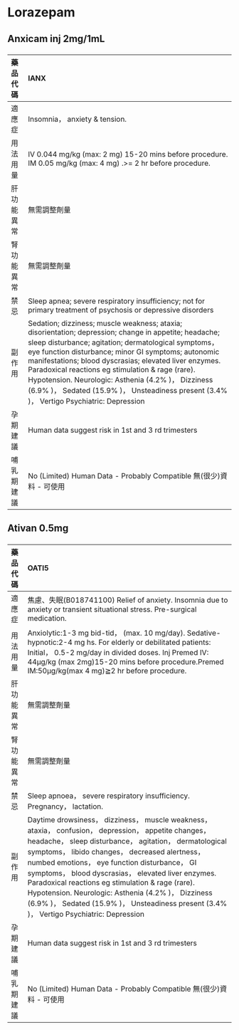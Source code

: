 # Lorazepam

## Anxicam inj 2mg/1mL

##### 

| 藥品代碼   | IANX                                                                                                                                                                                                                                                                                                                                                                                                                                                                                   |
|:-----------|:---------------------------------------------------------------------------------------------------------------------------------------------------------------------------------------------------------------------------------------------------------------------------------------------------------------------------------------------------------------------------------------------------------------------------------------------------------------------------------------|
| 適應症     | Insomnia， anxiety & tension.                                                                                                                                                                                                                                                                                                                                                                                                                                                          |
| 用法用量   | IV 0.044 mg/kg (max: 2 mg) 15-20 mins before procedure. IM 0.05 mg/kg (max: 4 mg) .>= 2 hr before procedure.                                                                                                                                                                                                                                                                                                                                                                           |
| 肝功能異常 | 無需調整劑量                                                                                                                                                                                                                                                                                                                                                                                                                                                                           |
| 腎功能異常 | 無需調整劑量                                                                                                                                                                                                                                                                                                                                                                                                                                                                           |
| 禁忌       | Sleep apnea; severe respiratory insufficiency; not for primary treatment of psychosis or depressive disorders                                                                                                                                                                                                                                                                                                                                                                          |
| 副作用     | Sedation; dizziness; muscle weakness; ataxia; disorientation; depression; change in appetite; headache; sleep disturbance; agitation; dermatological symptoms， eye function disturbance; minor GI symptoms; autonomic manifestations; blood dyscrasias; elevated liver enzymes. Paradoxical reactions eg stimulation & rage (rare). Hypotension. Neurologic: Asthenia (4.2% )， Dizziness (6.9% )， Sedated (15.9% )， Unsteadiness present (3.4% )， Vertigo Psychiatric: Depression |
| 孕期建議   | Human data suggest risk in 1st and 3 rd trimesters                                                                                                                                                                                                                                                                                                                                                                                                                                     |
| 哺乳期建議 | No (Limited) Human Data - Probably Compatible 無(很少)資料 - 可使用                                                                                                                                                                                                                                                                                                                                                                                                                    |

## Ativan 0.5mg

##### 

| 藥品代碼   | OATI5                                                                                                                                                                                                                                                                                                                                                                                                                                                                                                                           |
|:-----------|:--------------------------------------------------------------------------------------------------------------------------------------------------------------------------------------------------------------------------------------------------------------------------------------------------------------------------------------------------------------------------------------------------------------------------------------------------------------------------------------------------------------------------------|
| 適應症     | 焦慮、失眠(B018741100) Relief of anxiety. Insomnia due to anxiety or transient situational stress. Pre-surgical medication.                                                                                                                                                                                                                                                                                                                                                                                                     |
| 用法用量   | Anxiolytic:1-3 mg bid-tid， (max. 10 mg/day). Sedative-hypnotic:2-4 mg hs. For elderly or debilitated patients: Initial， 0.5-2 mg/day in divided doses. Inj Premed IV: 44μg/kg (max 2mg)15-20 mins before procedure.Premed IM:50μg/kg(max 4 mg)≧2 hr before procedure.                                                                                                                                                                                                                                                         |
| 肝功能異常 | 無需調整劑量                                                                                                                                                                                                                                                                                                                                                                                                                                                                                                                    |
| 腎功能異常 | 無需調整劑量                                                                                                                                                                                                                                                                                                                                                                                                                                                                                                                    |
| 禁忌       | Sleep apnoea， severe respiratory insufficiency. Pregnancy， lactation.                                                                                                                                                                                                                                                                                                                                                                                                                                                         |
| 副作用     | Daytime drowsiness， dizziness， muscle weakness， ataxia， confusion， depression， appetite changes， headache， sleep disturbance， agitation， dermatological symptoms， libido changes， decreased alertness， numbed emotions， eye function disturbance， GI symptoms， blood dyscrasias， elevated liver enzymes. Paradoxical reactions eg stimulation & rage (rare). Hypotension. Neurologic: Asthenia (4.2% )， Dizziness (6.9% )， Sedated (15.9% )， Unsteadiness present (3.4% )， Vertigo Psychiatric: Depression |
| 孕期建議   | Human data suggest risk in 1st and 3 rd trimesters                                                                                                                                                                                                                                                                                                                                                                                                                                                                              |
| 哺乳期建議 | No (Limited) Human Data - Probably Compatible 無(很少)資料 - 可使用                                                                                                                                                                                                                                                                                                                                                                                                                                                             |

